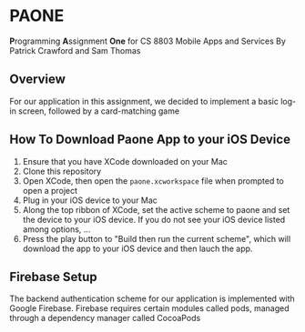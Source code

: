 # PAONE
**P**rogramming **A**ssignment **One** for CS 8803 Mobile Apps and Services
By Patrick Crawford and Sam Thomas

## Overview
For our application in this assignment, we decided to implement
a basic log-in screen, followed by a card-matching game

## How To Download Paone App to your iOS Device
1. Ensure that you have XCode downloaded on your Mac
2. Clone this repository
4. Open XCode, then open the `paone.xcworkspace` file when prompted to open a project
5. Plug in your iOS device to your Mac
6. Along the top ribbon of XCode, set the active scheme to paone and set the device to your iOS device. If you do not see your iOS device listed among options, ...
7. Press the play button to "Build then run the current scheme", which will download the app to your iOS device and then lauch the app.


## Firebase Setup
The backend authentication scheme for our application is implemented with Google Firebase.
Firebase requires certain modules called pods, managed through a dependency manager called CocoaPods

